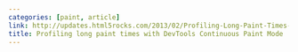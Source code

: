 ```yaml
---
categories: [paint, article]
link: http://updates.html5rocks.com/2013/02/Profiling-Long-Paint-Times-with-DevTools-Continuous-Painting-Mode
title: Profiling long paint times with DevTools Continuous Paint Mode
---
```

